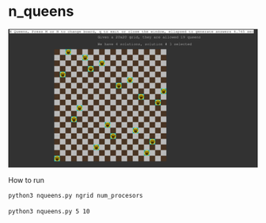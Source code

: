 # n_queens
![Screenshot](cover.jpg)

How to run
```
python3 nqueens.py ngrid num_procesors

python3 nqueens.py 5 10
```
